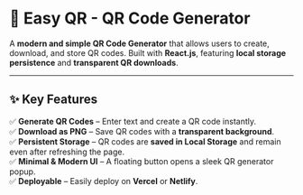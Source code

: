 # 🚀 Easy QR - QR Code Generator

A **modern and simple QR Code Generator** that allows users to create, download, and store QR codes. Built with **React.js**, featuring **local storage persistence** and **transparent QR downloads**.

---

## ✨ Key Features

✅ **Generate QR Codes** – Enter text and create a QR code instantly.  
✅ **Download as PNG** – Save QR codes with a **transparent background**.  
✅ **Persistent Storage** – QR codes are **saved in Local Storage** and remain even after refreshing the page.  
✅ **Minimal & Modern UI** – A floating button opens a sleek QR generator popup.  
✅ **Deployable** – Easily deploy on **Vercel** or **Netlify**.

